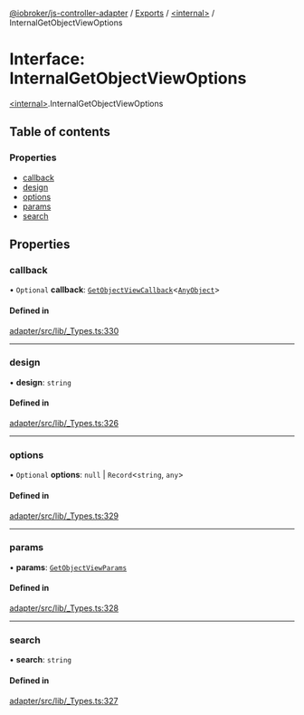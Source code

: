 [@iobroker/js-controller-adapter](../README.md) / [Exports](../modules.md) / [\<internal\>](../modules/internal_.md) / InternalGetObjectViewOptions

# Interface: InternalGetObjectViewOptions

[\<internal\>](../modules/internal_.md).InternalGetObjectViewOptions

## Table of contents

### Properties

- [callback](internal_.InternalGetObjectViewOptions.md#callback)
- [design](internal_.InternalGetObjectViewOptions.md#design)
- [options](internal_.InternalGetObjectViewOptions.md#options)
- [params](internal_.InternalGetObjectViewOptions.md#params)
- [search](internal_.InternalGetObjectViewOptions.md#search)

## Properties

### callback

• `Optional` **callback**: [`GetObjectViewCallback`](../modules/internal_.md#getobjectviewcallback)\<[`AnyObject`](../modules/internal_.md#anyobject)\>

#### Defined in

[adapter/src/lib/_Types.ts:330](https://github.com/ioBroker/ioBroker.js-controller/blob/20b08f31/packages/adapter/src/lib/_Types.ts#L330)

___

### design

• **design**: `string`

#### Defined in

[adapter/src/lib/_Types.ts:326](https://github.com/ioBroker/ioBroker.js-controller/blob/20b08f31/packages/adapter/src/lib/_Types.ts#L326)

___

### options

• `Optional` **options**: ``null`` \| `Record`\<`string`, `any`\>

#### Defined in

[adapter/src/lib/_Types.ts:329](https://github.com/ioBroker/ioBroker.js-controller/blob/20b08f31/packages/adapter/src/lib/_Types.ts#L329)

___

### params

• **params**: [`GetObjectViewParams`](internal_.GetObjectViewParams.md)

#### Defined in

[adapter/src/lib/_Types.ts:328](https://github.com/ioBroker/ioBroker.js-controller/blob/20b08f31/packages/adapter/src/lib/_Types.ts#L328)

___

### search

• **search**: `string`

#### Defined in

[adapter/src/lib/_Types.ts:327](https://github.com/ioBroker/ioBroker.js-controller/blob/20b08f31/packages/adapter/src/lib/_Types.ts#L327)

